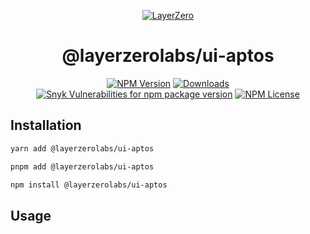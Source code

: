 <p align="center">
  <a href="https://layerzero.network">
    <img alt="LayerZero" style="max-width: 500px" src="https://d3a2dpnnrypp5h.cloudfront.net/bridge-app/lz.png"/>
  </a>
</p>

<h1 align="center">@layerzerolabs/ui-aptos</h1>

<!-- The badges section -->
<p align="center">
  <!-- Shields.io NPM published package version -->
  <a href="https://www.npmjs.com/package/@layerzerolabs/ui-aptos"><img alt="NPM Version" src="https://img.shields.io/npm/v/@layerzerolabs/ui-aptos"/></a>
  <!-- Shields.io NPM downloads -->
  <a href="https://www.npmjs.com/package/@layerzerolabs/ui-aptos"><img alt="Downloads" src="https://img.shields.io/npm/dm/@layerzerolabs/ui-aptos"/></a>
  <!-- Shields.io vulnerabilities -->
  <a href="https://www.npmjs.com/package/@layerzerolabs/ui-aptos"><img alt="Snyk Vulnerabilities for npm package version" src="https://img.shields.io/snyk/vulnerabilities/npm/@layerzerolabs/ui-aptos"/></a>
  <!-- Shields.io license badge -->
  <a href="https://www.npmjs.com/package/@layerzerolabs/ui-aptos"><img alt="NPM License" src="https://img.shields.io/npm/l/@layerzerolabs/ui-aptos"/></a>
</p>

## Installation

```bash
yarn add @layerzerolabs/ui-aptos

pnpm add @layerzerolabs/ui-aptos

npm install @layerzerolabs/ui-aptos
```

## Usage

